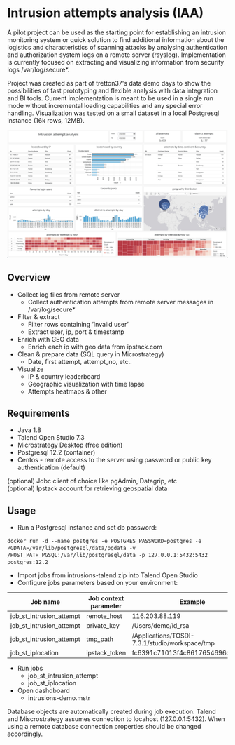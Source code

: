# Intrusion attempts analysis (IAA)
A pilot project can be used as the starting point for establishing an intrusion monitoring system or quick solution to find additional information about the logistics and characteristics of scanning attacks by analysing authentication and authorization system logs on a remote server (rsyslog). Implementation is currently focused on extracting and visualizing information from security logs /var/log/secure*. 

Project was created as part of tretton37's data demo days to show the possibilities of fast prototyping and flexible analysis with data integration and BI tools. Current implementation is meant to be used in a single run mode without incremental loading capabilities and any special error handling. Visualization was tested on a small dataset in a local Postgresql instance (16k rows, 12MB). 

![](intrusions-demo.png)
## Overview
- Collect log files from remote server
    - Collect authentication attempts from remote server messages in  /var/log/secure*
- Filter & extract 
    - Filter rows containing ’Invalid user’
    - Extract user, ip, port & timestamp
- Enrich with GEO data 
    - Enrich each ip with geo data from ipstack.com
- Clean & prepare data (SQL query in Microstrategy)
    - Date, first attempt, attempt_no, etc..
- Visualize
    - IP & country leaderboard
    - Geographic visualization with time lapse
    - Attempts heatmaps & other

## Requirements
* Java 1.8
* Talend Open Studio 7.3
* Microstrategy Desktop (free edition)
* Postgresql 12.2 (container)
* Centos - remote access to the server using password or public key authentication (default)

(optional) Jdbc client of choice like pgAdmin, Datagrip, etc \
(optional) Ipstack account for retrieving geospatial data
  
## Usage
* Run a Postgresql instance and set db password:
```
docker run -d --name postgres -e POSTGRES_PASSWORD=postgres -e PGDATA=/var/lib/postgresql/data/pgdata -v /HOST_PATH_PGSQL:/var/lib/postgresql/data -p 127.0.0.1:5432:5432 postgres:12.2
```

* Import jobs from intrusions-talend.zip into Talend Open Studio
* Configure jobs parameters based on your environment:
 
| **Job name**  | **Job context parameter** | **Example**
| ---- | ------ | ------ |
| job_st_intrusion_attempt  | remote_host  | 116.203.88.119
| job_st_intrusion_attempt  | private_key| /Users/demo/id_rsa
| job_st_intrusion_attempt  | tmp_path  | /Applications/TOSDI-7.3.1/studio/workspace/tmp
| job_st_iplocation  | ipstack_token  | fc6391c71013f4c8617654696d21an6d

* Run jobs
    * job_st_intrusion_attempt
    * job_st_iplocation
* Open dashdboard
    * intrusions-demo.mstr
    
Database objects are automatically created during job execution. Talend and Miscrostrategy assumes connection to locahost (127.0.0.1:5432). When using a remote database connection properties should be changed accordingly.